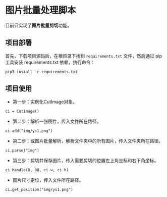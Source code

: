 # 图片批量处理脚本

目前只实现了**图片批量剪切**功能。

## 项目部署

首先，下载项目源码后，在根目录下找到 ```requirements.txt``` 文件，然后通过 pip 工具安装 requirements.txt 依赖，执行命令：
```
pip3 install -r requirements.txt
```

## 项目使用

- 第一步：实例化CutImage对象。
```
ci = CutImage()
```
- 第二步：解析一张图片，传入文件所在路径。
```
ci.add("img/ys1.png")
```
- 第二步：或图片批量解析，解析文件夹中的所有图片，传入文件夹所在路径。
```
ci.parse("img")
```
- 第三步：剪切并保存图片，传入需要剪切的位置左上角坐标和右下角坐标。
```
ci.handle(0, 98, ci.w, ci.h)
```
- 图片尺寸定位，传入文件所在路径。
```
ci.get_position("img/ys1.png")
```

